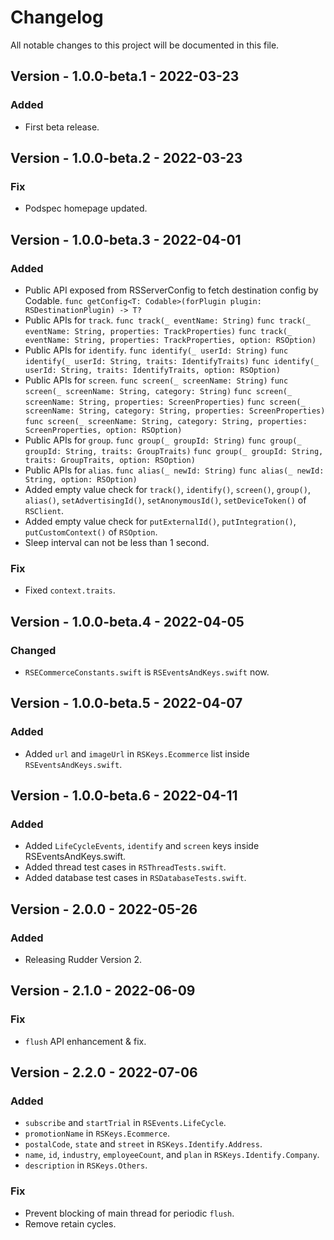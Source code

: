 # Changelog
All notable changes to this project will be documented in this file.

## Version - 1.0.0-beta.1 - 2022-03-23
### Added
- First beta release.

## Version - 1.0.0-beta.2 - 2022-03-23
### Fix
- Podspec homepage updated.

## Version - 1.0.0-beta.3 - 2022-04-01
### Added
- Public API exposed from RSServerConfig to fetch destination config by Codable.
`func getConfig<T: Codable>(forPlugin plugin: RSDestinationPlugin) -> T?`
- Public APIs for `track`.
`func track(_ eventName: String)`
`func track(_ eventName: String, properties: TrackProperties)`
`func track(_ eventName: String, properties: TrackProperties, option: RSOption)`
- Public APIs for `identify`.
`func identify(_ userId: String)`
`func identify(_ userId: String, traits: IdentifyTraits)`
`func identify(_ userId: String, traits: IdentifyTraits, option: RSOption)`
- Public APIs for `screen`.
`func screen(_ screenName: String)`
`func screen(_ screenName: String, category: String)`
`func screen(_ screenName: String, properties: ScreenProperties)`
`func screen(_ screenName: String, category: String, properties: ScreenProperties)`
`func screen(_ screenName: String, category: String, properties: ScreenProperties, option: RSOption)`
- Public APIs for `group`.
`func group(_ groupId: String)`
`func group(_ groupId: String, traits: GroupTraits)`
`func group(_ groupId: String, traits: GroupTraits, option: RSOption)`
- Public APIs for `alias`.
`func alias(_ newId: String)`
`func alias(_ newId: String, option: RSOption)`
- Added empty value check for `track()`, `identify()`, `screen()`, `group()`, `alias()`, `setAdvertisingId()`, `setAnonymousId()`, `setDeviceToken()` of `RSClient`.
- Added empty value check for `putExternalId()`, `putIntegration()`, `putCustomContext()` of `RSOption`.
- Sleep interval can not be less than 1 second.

### Fix
- Fixed `context.traits`.

## Version - 1.0.0-beta.4 - 2022-04-05
### Changed
- `RSECommerceConstants.swift` is `RSEventsAndKeys.swift` now.

## Version - 1.0.0-beta.5 - 2022-04-07
### Added
- Added `url` and `imageUrl` in `RSKeys.Ecommerce` list inside `RSEventsAndKeys.swift`.

## Version - 1.0.0-beta.6 - 2022-04-11
### Added
- Added `LifeCycleEvents`, `identify` and `screen` keys inside RSEventsAndKeys.swift.
- Added thread test cases in `RSThreadTests.swift`.
- Added database test cases in `RSDatabaseTests.swift`.

## Version - 2.0.0 - 2022-05-26
### Added
- Releasing Rudder Version 2.

## Version - 2.1.0 - 2022-06-09
### Fix
- `flush` API enhancement & fix.

## Version - 2.2.0 - 2022-07-06
### Added
- `subscribe` and `startTrial` in `RSEvents.LifeCycle`.
- `promotionName` in `RSKeys.Ecommerce`.
- `postalCode`, `state` and `street` in `RSKeys.Identify.Address`.
- `name`, `id`, `industry`, `employeeCount`, and `plan` in `RSKeys.Identify.Company`.
- `description` in `RSKeys.Others`.
### Fix
- Prevent blocking of main thread for periodic `flush`.
- Remove retain cycles.
